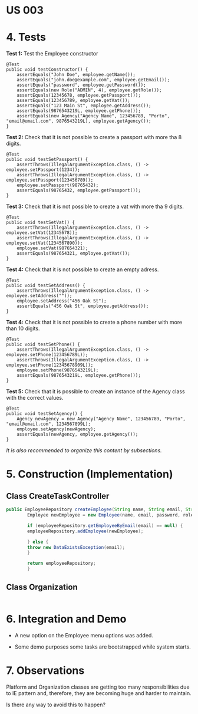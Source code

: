 # US 003

# 4. Tests 

**Test 1:** Test the Employee constructor 

    @Test
	public void testConstructor() {
		assertEquals("John Doe", employee.getName());
		assertEquals("john.doe@example.com", employee.getEmail());
		assertEquals("password", employee.getPassword());
		assertEquals(new Role("ADMIN", 4), employee.getRole());
		assertEquals(12345678, employee.getPassport());
		assertEquals(123456789, employee.getVat());
		assertEquals("123 Main St", employee.getAddress());
		assertEquals(9876543219L, employee.getPhone());
		assertEquals(new Agency("Agency Name", 123456789, "Porto", "email@email.com", 9876543219L), employee.getAgency());
	}
	

**Test 2:** Check that it is not possible to create a passport with more tha 8 digits. 

    @Test
	public void testSetPassport() {
		assertThrows(IllegalArgumentException.class, () -> employee.setPassport(1234));
		assertThrows(IllegalArgumentException.class, () -> employee.setPassport(123456789));
		employee.setPassport(98765432);
		assertEquals(98765432, employee.getPassport());
	}

**Test 3:** Check that it is not possible to create a vat with more tha 9 digits.

    @Test
	public void testSetVat() {
        assertThrows(IllegalArgumentException.class, () -> employee.setVat(12345678));
        assertThrows(IllegalArgumentException.class, () -> employee.setVat(1234567890));
        employee.setVat(987654321);
        assertEquals(987654321, employee.getVat());
    }

**Test 4:** Check that it is not possible to create an empty adress.

    @Test
	public void testSetAddress() {
		assertThrows(IllegalArgumentException.class, () -> employee.setAddress(""));
		employee.setAddress("456 Oak St");
		assertEquals("456 Oak St", employee.getAddress());
	}

**Test 4:** Check that it is not possible to create a phone number with more than 10 digits.

    @Test
	public void testSetPhone() {
		assertThrows(IllegalArgumentException.class, () -> employee.setPhone(123456789L));
		assertThrows(IllegalArgumentException.class, () -> employee.setPhone(12345678909L));
		employee.setPhone(9876543219L);
		assertEquals(9876543219L, employee.getPhone());
	}

**Test 5:** Check that it is possible to create an instance of the Agency class with the correct values.
    
    @Test
	public void testSetAgency() {
		Agency newAgency = new Agency("Agency Name", 123456789, "Porto", "email@email.com", 1234567899L);
		employee.setAgency(newAgency);
		assertEquals(newAgency, employee.getAgency());
	}


*It is also recommended to organize this content by subsections.* 

# 5. Construction (Implementation)


## Class CreateTaskController 

```java
public EmployeeRepository createEmployee(String name, String email, String password, Role role, int passport, int vat, String address, long phone, Agency agency) throws Exception, DataExistsException{
        Employee newEmployee = new Employee(name, email, password, role, passport, vat, address, phone, agency);

        if (employeeRepository.getEmployeeByEmail(email) == null) {
        employeeRepository.addEmployee(newEmployee);

        } else {
        throw new DataExistsException(email);
        }

        return employeeRepository;
        }
```


## Class Organization

```java

```

# 6. Integration and Demo 

* A new option on the Employee menu options was added.

* Some demo purposes some tasks are bootstrapped while system starts.


# 7. Observations

Platform and Organization classes are getting too many responsibilities due to IE pattern and, therefore, they are becoming huge and harder to maintain. 

Is there any way to avoid this to happen?





